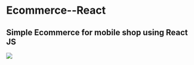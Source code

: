 # Ecommerce--React
## Simple Ecommerce for mobile shop using React JS

<img src = https://res.cloudinary.com/adeshpokhrel/image/upload/v1636891122/React/mobile_m53suj.png>
